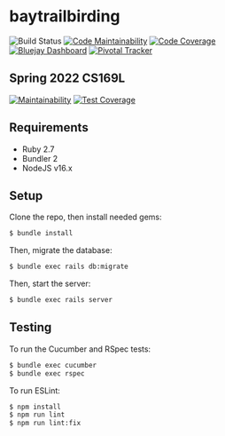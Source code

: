 # baytrailbirding
![Build Status](https://github.com/debbieyuen/baytrailbirding/actions/workflows/ci.yml/badge.svg)
[![Code Maintainability](https://api.codeclimate.com/v1/badges/c66f5c26d335b3d2b44d/maintainability)](https://codeclimate.com/github/rchunter/baytrailbirding/maintainability)
[![Code Coverage](https://api.codeclimate.com/v1/badges/c66f5c26d335b3d2b44d/test_coverage)](https://codeclimate.com/github/rchunter/baytrailbirding/test_coverage)
[![Bluejay Dashboard](https://img.shields.io/badge/Bluejay-Dashboard_baytrailbirding-blue.svg)](http://dashboard.bluejay.governify.io/dashboard/script/dashboardLoader.js?dashboardURL=https://reporter.bluejay.governify.io/api/v4/dashboards/tpa-CS169L-22-GH-debbieyuen_baytrailbirding/main)
[![Pivotal Tracker](https://img.shields.io/badge/Pivotal-Tracker-informational?logo=pivotal-tracker&logoColor=ffffff)](https://www.pivotaltracker.com/n/projects/2487649)

## Spring 2022 CS169L 
[![Maintainability](https://api.codeclimate.com/v1/badges/16ea022179c7200774ff/maintainability)](https://codeclimate.com/github/debbieyuen/baytrailbirding/maintainability)
[![Test Coverage](https://api.codeclimate.com/v1/badges/16ea022179c7200774ff/test_coverage)](https://codeclimate.com/github/debbieyuen/baytrailbirding/test_coverage)

## Requirements

* Ruby 2.7
* Bundler 2
* NodeJS v16.x

## Setup

Clone the repo, then install needed gems:

```bash
$ bundle install
```

Then, migrate the database:

```bash
$ bundle exec rails db:migrate
```

Then, start the server:

```bash
$ bundle exec rails server
```

## Testing

To run the Cucumber and RSpec tests:

```bash
$ bundle exec cucumber
$ bundle exec rspec
```

To run ESLint:
```bash
$ npm install
$ npm run lint
$ npm run lint:fix
```
